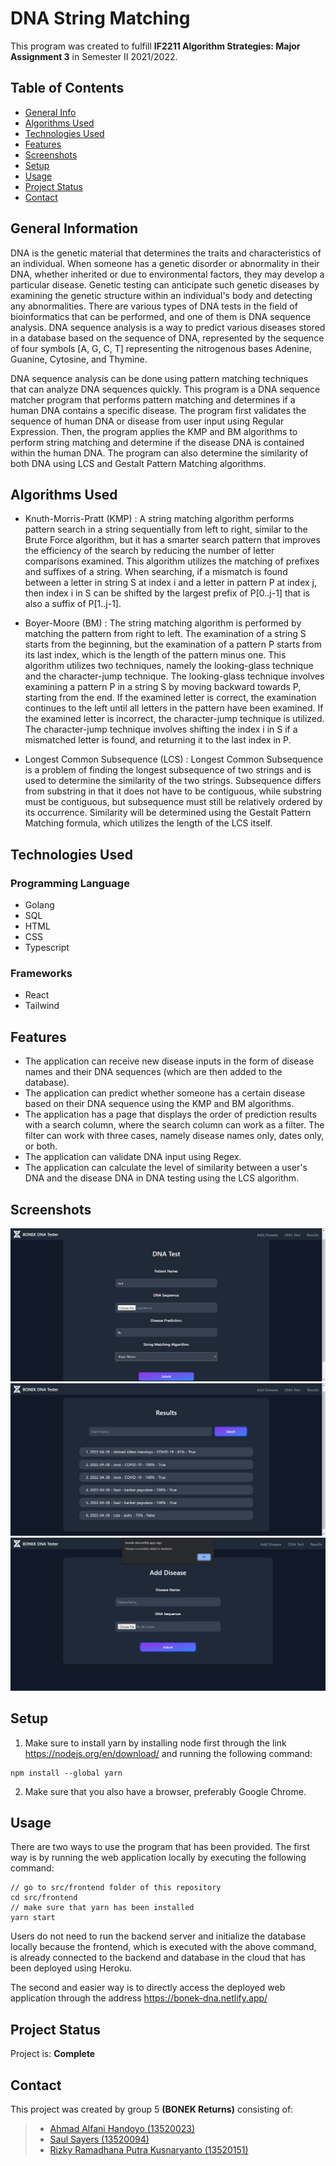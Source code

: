# DNA String Matching

This program was created to fulfill **IF2211 Algorithm Strategies: Major Assignment 3** in Semester II 2021/2022. 

## Table of Contents
* [General Info](#general-information)
* [Algorithms Used](#algorithms-used)
* [Technologies Used](#technologies-used)
* [Features](#features)
* [Screenshots](#screenshots)
* [Setup](#setup)
* [Usage](#usage)
* [Project Status](#project-status)
* [Contact](#contact)


## General Information
DNA is the genetic material that determines the traits and characteristics of an individual. When someone has a genetic disorder or abnormality in their DNA, whether inherited or due to environmental factors, they may develop a particular disease. Genetic testing can anticipate such genetic diseases by examining the genetic structure within an individual's body and detecting any abnormalities. There are various types of DNA tests in the field of bioinformatics that can be performed, and one of them is DNA sequence analysis. DNA sequence analysis is a way to predict various diseases stored in a database based on the sequence of DNA, represented by the sequence of four symbols [A, G, C, T] representing the nitrogenous bases Adenine, Guanine, Cytosine, and Thymine.

DNA sequence analysis can be done using pattern matching techniques that can analyze DNA sequences quickly. This program is a DNA sequence matcher program that performs pattern matching and determines if a human DNA contains a specific disease. The program first validates the sequence of human DNA or disease from user input using Regular Expression. Then, the program applies the KMP and BM algorithms to perform string matching and determine if the disease DNA is contained within the human DNA. The program can also determine the similarity of both DNA using LCS and Gestalt Pattern Matching algorithms.


## Algorithms Used
- Knuth-Morris-Pratt (KMP) : A string matching algorithm performs pattern search in a string sequentially from left to right, similar to the Brute Force algorithm, but it has a smarter search pattern that improves the efficiency of the search by reducing the number of letter comparisons examined. This algorithm utilizes the matching of prefixes and suffixes of a string. When searching, if a mismatch is found between a letter in string S at index i and a letter in pattern P at index j, then index i in S can be shifted by the largest prefix of P[0..j-1] that is also a suffix of P[1..j-1].

- Boyer-Moore (BM) : The string matching algorithm is performed by matching the pattern from right to left. The examination of a string S starts from the beginning, but the examination of a pattern P starts from its last index, which is the length of the pattern minus one. This algorithm utilizes two techniques, namely the looking-glass technique and the character-jump technique. The looking-glass technique involves examining a pattern P in a string S by moving backward towards P, starting from the end. If the examined letter is correct, the examination continues to the left until all letters in the pattern have been examined. If the examined letter is incorrect, the character-jump technique is utilized. The character-jump technique involves shifting the index i in S if a mismatched letter is found, and returning it to the last index in P.

- Longest Common Subsequence (LCS) : Longest Common Subsequence is a problem of finding the longest subsequence of two strings and is used to determine the similarity of the two strings. Subsequence differs from substring in that it does not have to be contiguous, while substring must be contiguous, but subsequence must still be relatively ordered by its occurrence. Similarity will be determined using the Gestalt Pattern Matching formula, which utilizes the length of the LCS itself.

## Technologies Used
### Programming Language
- Golang
- SQL
- HTML
- CSS
- Typescript
### Frameworks
- React
- Tailwind

## Features
- The application can receive new disease inputs in the form of disease names and their DNA sequences (which are then added to the database).
- The application can predict whether someone has a certain disease based on their DNA sequence using the KMP and BM algorithms.
- The application has a page that displays the order of prediction results with a search column, where the search column can work as a filter. The filter can work with three cases, namely disease names only, dates only, or both.
- The application can validate DNA input using Regex.
- The application can calculate the level of similarity between a user's DNA and the disease DNA in DNA testing using the LCS algorithm.


## Screenshots
![predict.png](./img/Predict.png)
![History.png](./img/History.png)
![addDisease.png](./img/addDisease.png)

## Setup
1. Make sure to install yarn by installing node first through the link https://nodejs.org/en/download/ and running the following command:
```
npm install --global yarn
```
2. Make sure that you also have a browser, preferably Google Chrome.


## Usage
There are two ways to use the program that has been provided. The first way is by running the web application locally by executing the following command:
```
// go to src/frontend folder of this repository
cd src/frontend
// make sure that yarn has been installed
yarn start
```

Users do not need to run the backend server and initialize the database locally because the frontend, which is executed with the above command, is already connected to the backend and database in the cloud that has been deployed using Heroku.

The second and easier way is to directly access the deployed web application through the address https://bonek-dna.netlify.app/

## Project Status
Project is: **Complete**

## Contact
This project was created by group 5 **(BONEK Returns)** consisting of:
>- <a href="https://www.linkedin.com/in/ahmad-alfani-handoyo/"> Ahmad Alfani Handoyo (13520023)</a>
>- <a href="https://www.linkedin.com/in/saulsayers/?originalSubdomain=id">Saul Sayers (13520094)</a>
>- <a href="https://www.linkedin.com/in/rizky-ramadhana-putra-kusnaryanto-6037a51aa/">Rizky Ramadhana Putra Kusnaryanto (13520151)</a>

